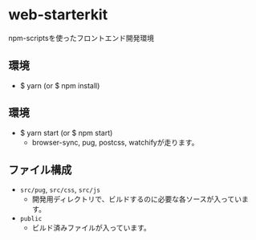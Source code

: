 # web-starterkit

npm-scriptsを使ったフロントエンド開発環境

## 環境

* $ yarn (or $ npm install)

## 環境

* $ yarn start (or $ npm start)
  * browser-sync, pug, postcss, watchifyが走ります。

## ファイル構成

* `src/pug`, `src/css`, `src/js`
  * 開発用ディレクトリで、ビルドするのに必要な各ソースが入っています。
* `public`
  * ビルド済みファイルが入っています。


